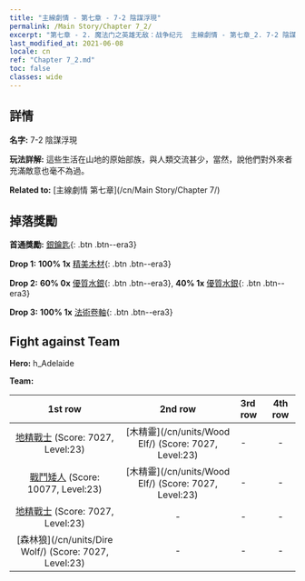 ```yaml
---
title: "主線劇情 - 第七章 - 7-2 陰謀浮現"
permalink: /Main Story/Chapter 7_2/
excerpt: "第七章 - 2. 魔法门之英雄无敌：战争纪元  主線劇情 - 第七章_2. 7-2 陰謀浮現"
last_modified_at: 2021-06-08
locale: cn
ref: "Chapter 7_2.md"
toc: false
classes: wide
---
```


## 詳情

 **名字:** 7-2 陰謀浮現

 **玩法詳解:** 這些生活在山地的原始部族，與人類交流甚少，當然，說他們對外來者充滿敵意也毫不為過。

 **Related to:** [主線劇情 第七章](/cn/Main Story/Chapter 7/)

## 掉落獎勵

 **首通獎勵:** [銀鑰匙](/cn/Items/con_693/){: .btn .btn--era3}

 **Drop 1:** **100% 1x** [精美木材](/cn/Items/mat_20/){: .btn .btn--era3}

 **Drop 2:** **60% 0x** [優質水銀](/cn/Items/mat_14/){: .btn .btn--era3}, **40% 1x** [優質水銀](/cn/Items/mat_14/){: .btn .btn--era3}

 **Drop 3:** **100% 1x** [法術卷軸](/cn/Items/con_694/){: .btn .btn--era3}


## Fight against Team
 **Hero:** h_Adelaide

 **Team:**


  | 1st row | 2nd row | 3rd row | 4th row |
  |:----:|:----:|:----|:----:|
  | [地精戰士](/cn/units/Goblin/) (Score: 7027, Level:23)  | [木精靈](/cn/units/Wood Elf/) (Score: 7027, Level:23)  | - | - |
  | [戰鬥矮人](/cn/units/Dwarf/) (Score: 10077, Level:23)  | [木精靈](/cn/units/Wood Elf/) (Score: 7027, Level:23)  | - | - |
  | [地精戰士](/cn/units/Goblin/) (Score: 7027, Level:23)  | - | - | - |
  | [森林狼](/cn/units/Dire Wolf/) (Score: 7027, Level:23)  | - | - | - |


